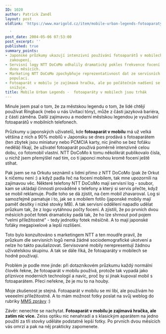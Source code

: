 ```yaml
---
ID: 1020
author: Patrick Zandl
layout: post
oldlink: 'https://www.marigold.cz/item/mobile-urban-legends-fotoaparaty-v-mobilech-jsou-trhak

  '
post_date: 2004-05-06 07:53:00
post_excerpt: ''
published: true
summary_points:
- Japonské průzkumy ukazují intenzivní používání fotoaparátů v mobilech krátce po
  zakoupení.
- Servisní logy NTT DoCoMo odhalily dramatický pokles frekvence focení po prvních
  dvou měsících.
- Marketing NTT DoCoMo zpochybňuje reprezentativnost dat ze servisních logů pro celkovou
  populaci.
- Fotoaparát v mobilu je zajímavá hračka, ale po počátečním nadšení se jeho používání
  snižuje.
title: Mobile Urban Legends -  fotoaparáty v mobilech jsou trhák
---
```


<p>
Minule jsem psal o tom, že za městskou legendu o tom, že lidé chtějí používat Ringback (nebo u nás Uvítací tóny), může z části jazyková bariéra, z části záměna. Další zajímavou a moderní městskou legendou je využívání fotoaparátů v mobilních telefonech. </p>

<p>
Průzkumy u japonských uživatelů, kde <STRONG>fotoaparát v mobilu</STRONG> má už velká většina z nich a 90% mobilů v Japonsku se dnes prodává s fotoaparátem (ten zbytek jsou miniatury nebo PCMCIA karty, nic jiného se bez foťáku nedělá) říkají, že uživatel fotoaparát používá poměrně intenzivně celou dobu, co fotomobil vlastní. NTT DoCoMo k tomu několikrát publikovalo čísla, u nichž jsem přemýšlel nad tím, co ti japonci mohou kromě focení ještě stíhat. </p>

<p>
Pak jsem se na Orkutu seznámil s lidmi přímo z NTT DoCoMo (pak že Orkut k ničemu není :) a když padla řeč na focení mobilem, tak mne upozornili na zajímavou věc. Některé telefony NTT DoCoMo mají servisní log - soubor, kam se ukládají činnosti prováděné s telefony a který si servis přečte, když se mobil reklamuje. Podle toho se dá zjistit, na čem mobil zhavaroval. Log si samozřejmě pamatuje i to, jak se s mobilem fotilo (japonské mobily mají paměť desítky&#160;i nízké&#160;stovky MB). A tak servisní oddělení napadlo udělat průzkum tak, že z logu vytáhnou počty focení. A zjistili, že po prvních dvou měsících počet fotek dramaticky padá tak, že ho lze shrnout pod pojem "velmi příležitostné" - tedy jednotky fotek měsíčně. A to mají japonské foťáky megapixelové a lepší rozlišení. </p>

<p>
Toto bylo konzultováno s marketingem NTT a ten moudře pravil, že průzkum dle servisních logů nemá žádné sociodemografické ukotvení a nelze ho takto paušalizovat. Servisované mobily nerepresentují žádnou uživatelskou skupinu. A tak se dále říká, že fotoaparáty v mobilech se hodně používají. </p>

<p>
Problém je podle mne jinde: při dotazníkovém průzkumu každý normální člověk řekne, že fotoaparát v mobilu používá, protože tak vypadá jako příznivce moderních technologií a navíc, proč by si jinak kupoval mobil s fotoaparátem. Přeci neřekne, že je mu to na houby. </p>

<p>
Moje zkušenost je stejná. Fotoaparát v mobilu se mi líbí, ale používám ho veeeelmi příležitostně. A to mám možnost fotky poslat na svůj weblog do rubriky <A href="/mms">MMS zprávy</A> :)</p>

<p>
Závěr: nenechte se nachytat. <STRONG>Fotoaparát v mobilu je zajímavá hračka, ale zatím nic více.</STRONG> Zeiss optiku nic nenahradí a s klasickým aparátem na jedno použití za tři stovky uděláte podstatně lepší fotky. Po prvních dvou měsících vás omrzí a pak na něj prakticky zapomenete. </p>